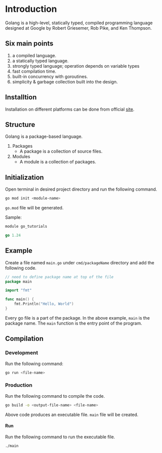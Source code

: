 # Introduction

Golang is a high-level, statically typed, compiled programming language designed at Google by Robert Griesemer, Rob Pike, and Ken Thompson.

## Six main points

1. a compiled language.
2. a statically typed language.
3. strongly typed language; operation depends on variable types
4. fast compilation time.
5. built-in concurrency with goroutines.
6. simplicity & garbage collection built into the design.

## Installtion

Installation on different platforms can be done from official [site](https://go.dev/doc/install).

## Structure

Golang is a package-based language.

1. Packages
   - A package is a collection of source files.
2. Modules
   - A module is a collection of packages.

## Initialization

Open terminal in desired project directory and run the following command.

```bash
go mod init <module-name>
```

`go.mod` file will be generated.

Sample:

```go
module go_tutorials

go 1.24
```

## Example

Create a file named `main.go` under `cmd/packageName` directory and add the following code.

```go
// need to define package name at top of the file
package main

import "fmt"

func main() {
	fmt.Println("Hello, World")
}
```

Every go file is a part of the package. In the above example, `main` is the package name. The `main` function is the entry point of the program. 

## Compilation

### Development

Run the following command:

```bash
go run <file-name>
```

### Production

Run the following command to compile the code.

```bash
go build -o <output-file-name> <file-name>
```

Above code produces an executable file. `main` file will be created.

#### Run

Run the following command to run the executable file.

```bash
./main
```

